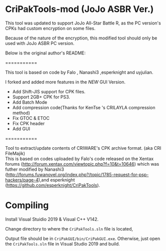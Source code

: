 CriPakTools-mod (JoJo ASBR Ver.)
===========

This tool was updated to support JoJo All-Star Battle R, as the PC version's CPKs had custom encryption on some files.

Because of the nature of the encryption, this modified tool should only be used with JoJo ASBR PC version.

Below is the original author's README:

===========

This tool is based on code by Falo , Nanashi3 ,esperknight and uyjulian. 

I forked and added more features in the *NEW* GUI Version. 

* Add Shift-JIS support for CPK files.
* Support 2GB+ CPK for PS3.
* Add Batch Mode
* Add compression code(Thanks for KenTse 's CRILAYLA compression method)
* Fix GTOC & ETOC
* Fix CPK header
* Add GUI



===========

Tool to extract/update contents of CRIWARE's CPK archive format. (aka CRI FileMajik)  
This is based on codes uploaded by Falo's code released on the Xentax forums (http://forum.xentax.com/viewtopic.php?f=10&t=10646) which was futher modified by Nanashi3 (http://forums.fuwanovel.org/index.php?/topic/1785-request-for-psp-hackers/page-4),and esperknight (https://github.com/esperknight/CriPakTools).  

Compiling
=========
Install Visual Stuidio 2019 & Visual C++ V142.

Change directory to where the `CriPakTools.sln` file is located, 

Output file should be in `CriPakGUI/bin/CriPakGUI.exe`. Otherwise, just open the `CriPakTools.sln` file in Visual Studio 2019 and build.

